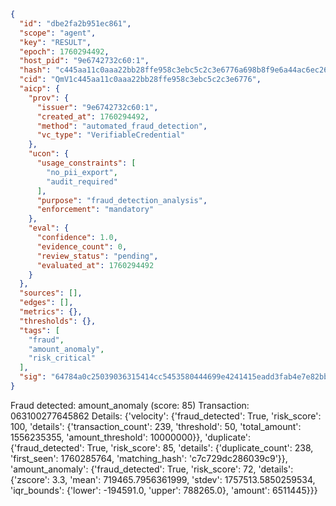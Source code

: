 ```json
{
  "id": "dbe2fa2b951ec861",
  "scope": "agent",
  "key": "RESULT",
  "epoch": 1760294492,
  "host_pid": "9e6742732c60:1",
  "hash": "c445aa11c0aaa22bb28ffe958c3ebc5c2c3e6776a698b8f9e6a44ac6ec26e6ed",
  "cid": "QmV1c445aa11c0aaa22bb28ffe958c3ebc5c2c3e6776",
  "aicp": {
    "prov": {
      "issuer": "9e6742732c60:1",
      "created_at": 1760294492,
      "method": "automated_fraud_detection",
      "vc_type": "VerifiableCredential"
    },
    "ucon": {
      "usage_constraints": [
        "no_pii_export",
        "audit_required"
      ],
      "purpose": "fraud_detection_analysis",
      "enforcement": "mandatory"
    },
    "eval": {
      "confidence": 1.0,
      "evidence_count": 0,
      "review_status": "pending",
      "evaluated_at": 1760294492
    }
  },
  "sources": [],
  "edges": [],
  "metrics": {},
  "thresholds": {},
  "tags": [
    "fraud",
    "amount_anomaly",
    "risk_critical"
  ],
  "sig": "64784a0c25039036315414cc5453580444699e4241415eadd3fab4e7e82bb3eb"
}
```

Fraud detected: amount_anomaly (score: 85)
Transaction: 063100277645862
Details: {'velocity': {'fraud_detected': True, 'risk_score': 100, 'details': {'transaction_count': 239, 'threshold': 50, 'total_amount': 1556235355, 'amount_threshold': 10000000}}, 'duplicate': {'fraud_detected': True, 'risk_score': 85, 'details': {'duplicate_count': 238, 'first_seen': 1760285764, 'matching_hash': 'c7c729dc286039c9'}}, 'amount_anomaly': {'fraud_detected': True, 'risk_score': 72, 'details': {'zscore': 3.3, 'mean': 719465.7956361999, 'stdev': 1757513.5850259534, 'iqr_bounds': {'lower': -194591.0, 'upper': 788265.0}, 'amount': 6511445}}}